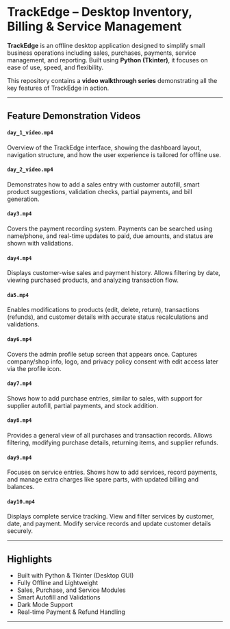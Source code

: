 # TrackEdge – Desktop Inventory, Billing & Service Management

**TrackEdge** is an offline desktop application designed to simplify small business operations including sales, purchases, payments, service management, and reporting. Built using **Python (Tkinter)**, it focuses on ease of use, speed, and flexibility.

This repository contains a **video walkthrough series** demonstrating all the key features of TrackEdge in action.

---

## Feature Demonstration Videos


#### `day_1_video.mp4`
Overview of the TrackEdge interface, showing the dashboard layout, navigation structure, and how the user experience is tailored for offline use.

#### `day_2_video.mp4`
Demonstrates how to add a sales entry with customer autofill, smart product suggestions, validation checks, partial payments, and bill generation.

#### `day3.mp4`
Covers the payment recording system. Payments can be searched using name/phone, and real-time updates to paid, due amounts, and status are shown with validations.

#### `day4.mp4`
Displays customer-wise sales and payment history. Allows filtering by date, viewing purchased products, and analyzing transaction flow.

#### `da5.mp4`
Enables modifications to products (edit, delete, return), transactions (refunds), and customer details with accurate status recalculations and validations.

#### `day6.mp4`
Covers the admin profile setup screen that appears once. Captures company/shop info, logo, and privacy policy consent with edit access later via the profile icon.

#### `day7.mp4`
Shows how to add purchase entries, similar to sales, with support for supplier autofill, partial payments, and stock addition.

#### `day8.mp4`
Provides a general view of all purchases and transaction records. Allows filtering, modifying purchase details, returning items, and supplier refunds.

#### `day9.mp4`
Focuses on service entries. Shows how to add services, record payments, and manage extra charges like spare parts, with updated billing and balances.

#### `day10.mp4`
Displays complete service tracking. View and filter services by customer, date, and payment. Modify service records and update customer details securely.

---

## Highlights

- Built with Python & Tkinter (Desktop GUI)
- Fully Offline and Lightweight
- Sales, Purchase, and Service Modules
- Smart Autofill and Validations
- Dark Mode Support
- Real-time Payment & Refund Handling

---

